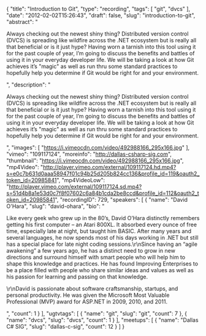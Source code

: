 {
  "title": "Introduction to Git",
  "type": "recording",
  "tags": [
    "git",
    "dvcs"
  ],
  "date": "2012-02-02T15:26:43",
  "draft": false,
  "slug": "introduction-to-git",
  "abstract": "<p>Always checking out the newest shiny thing? Distributed version control (DVCS) is spreading like wildfire across the .NET ecosystem but is really all that beneficial or is it just hype? Having worn a tarnish into this tool using it for the past couple of year, I’m going to discuss the benefits and battles of using it in your everyday developer life. We will be taking a look at how Git achieves it’s \"magic\" as well as run thru some standard practices to hopefully help you determine if Git would be right for and your environment.</p>",
  "description": "<p>Always checking out the newest shiny thing? Distributed version control (DVCS) is spreading like wildfire across the .NET ecosystem but is really all that beneficial or is it just hype? Having worn a tarnish into this tool using it for the past couple of year, I’m going to discuss the benefits and battles of using it in your everyday developer life. We will be taking a look at how Git achieves it’s \"magic\" as well as run thru some standard practices to hopefully help you determine if Git would be right for and your environment.</p>",
  "images": [
    "https://i.vimeocdn.com/video/492988166_295x166.jpg"
  ],
  "vimeo": "109117124",
  "moreinfo": "http://dallas-csharp-sig.com",
  "thumbnail": "https://i.vimeocdn.com/video/492988166_295x166.jpg",
  "mp4Video": "http://player.vimeo.com/external/109117124.hd.mp4?s=e0c7b631d0aaa58947f01c94b25d205b824cc136&profile_id=119&oauth2_token_id=20985841",
  "mp4VideoLow": "http://player.vimeo.com/external/109117124.sd.mp4?s=51d4b8a1e53d0c7f8f07602c6a84b1cda2be8ccd&profile_id=112&oauth2_token_id=20985841",
  "recordingID": 729,
  "speakers": [
    {
      "name": "David O'Hara",
      "slug": "david-ohara",
      "bio": "<p>Like every geek who grew up in the 80’s, David O’Hara distinctly remembers getting his first computer – an Atari 800XL. It absorbed every ounce of free time, especially late at night, but taught him BASIC. After many years and several languages, he now spends most of his days working in .NET but still has a special place for late night coding sessions.\r\nSince having an “agile awakening” a few years ago, he has a distinct need to grow in new directions and surround himself with smart people who will help him to shape this knowledge and practices. He has found Improving Enterprises to be a place filled with people who share similar ideas and values as well as his passion for learning and passing on that knowledge.</p><p>\r\nDavid is passionate about software craftsmanship, startups, and personal productivity. He was given the Microsoft Most Valuable Professional (MVP) award for ASP.NET  in 2009, 2010, and 2011.</p>",
      "count": 1
    }
  ],
  "ugtvtags": [
    {
      "name": "git",
      "slug": "git",
      "count": 7
    },
    {
      "name": "dvcs",
      "slug": "dvcs",
      "count": 1
    }
  ],
  "meetups": [
    {
      "name": "Dallas C# SIG",
      "slug": "dallas-c-sig",
      "count": 12
    }
  ]
}